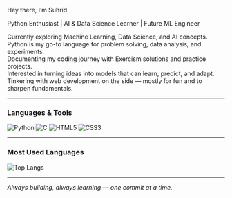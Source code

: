  Hey there, I’m Suhrid  

 Python Enthusiast | AI & Data Science Learner | Future ML Engineer  

 Currently exploring Machine Learning, Data Science, and AI concepts.  
 Python is my go-to language for problem solving, data analysis, and experiments.  
 Documenting my coding journey with Exercism solutions and practice projects.  
 Interested in turning ideas into models that can learn, predict, and adapt.  
 Tinkering with web development on the side — mostly for fun and to sharpen fundamentals.  

---

### Languages & Tools  
![Python](https://img.shields.io/badge/-Python-3776AB?logo=python&logoColor=white)
![C](https://img.shields.io/badge/-C-A8B9CC?logo=c&logoColor=black)
![HTML5](https://img.shields.io/badge/-HTML5-E34F26?logo=html5&logoColor=white)
![CSS3](https://img.shields.io/badge/-CSS3-1572B6?logo=css3&logoColor=white)

---

### Most Used Languages  

![Top Langs](https://github-readme-stats.vercel.app/api/top-langs/?username=SuhridXSingh&layout=compact&theme=tokyonight&hide_border=true)  

---

*Always building, always learning — one commit at a time.*  




<!--
**SuhridXSingh/SuhridXSingh** is a ✨ _special_ ✨ repository because its `README.md` (this file) appears on your GitHub profile.

Here are some ideas to get you started:

- 🔭 I’m currently working on ...
- 🌱 I’m currently learning ...
- 👯 I’m looking to collaborate on ...
- 🤔 I’m looking for help with ...
- 💬 Ask me about ...
- 📫 How to reach me: ...
- 😄 Pronouns: ...
- ⚡ Fun fact: ...
-->
